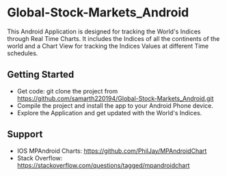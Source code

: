 # Global-Stock-Markets_Android
This Android Application is designed for tracking the World's Indices through Real Time Charts. 
It includes the Indices of all the continents of the world and a Chart View for tracking the Indices Values at different 
Time schedules.

## Getting Started

- Get code: git clone the project from https://github.com/samarth220194/Global-Stock-Markets_Android.git
- Compile the project and install the app to your Android Phone device.
- Explore the Application and get updated with the World's Indices.

## Support

- IOS MPAndroid Charts: https://github.com/PhilJay/MPAndroidChart
- Stack Overflow: https://stackoverflow.com/questions/tagged/mpandroidchart
